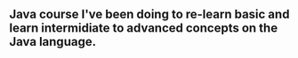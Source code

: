 ## Java course I've been doing to re-learn basic and learn intermidiate to advanced concepts on the Java language.
